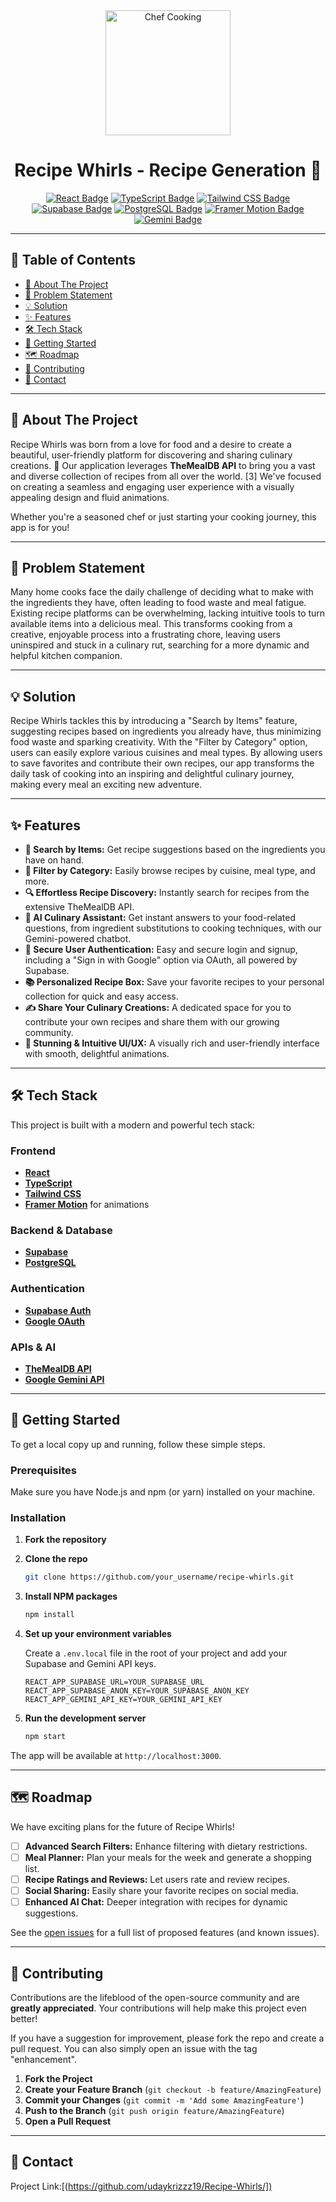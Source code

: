 <div align="center">
  <img src="https://upload.wikimedia.org/wikipedia/commons/a/a6/Foods_-_Idil_Keysan_-_Wikimedia_Giphy_stickers_2019.gif" alt="Chef Cooking" width="200"/>
  <h1><b>Recipe Whirls - Recipe Generation</b> 🍳</h1>
</div>

<div align="center">

[![React Badge](https://img.shields.io/badge/React-61DAFB?style=for-the-badge&logo=react&logoColor=black)](https://reactjs.org/)
[![TypeScript Badge](https://img.shields.io/badge/TypeScript-3178C6?style=for-the-badge&logo=typescript&logoColor=white)](https://www.typescriptlang.org/)
[![Tailwind CSS Badge](https://img.shields.io/badge/Tailwind_CSS-38B2AC?style=for-the-badge&logo=tailwind-css&logoColor=white)](https://tailwindcss.com/)
[![Supabase Badge](https://img.shields.io/badge/Supabase-3FCF8E?style=for-the-badge&logo=supabase&logoColor=white)](https://supabase.io/)
[![PostgreSQL Badge](https://img.shields.io/badge/PostgreSQL-336791?style=for-the-badge&logo=postgresql&logoColor=white)](https://www.postgresql.org/)
[![Framer Motion Badge](https://img.shields.io/badge/Framer_Motion-0055FF?style=for-the-badge&logo=framer&logoColor=white)](https://www.framer.com/motion/)
[![Gemini Badge](https://img.shields.io/badge/Gemini-4285F4?style=for-the-badge&logo=google-gemini&logoColor=white)](https://gemini.google.com/)

</div>

---

## 📖 Table of Contents

*   <a href="#-about-the-project">🧐 About The Project</a>
*   <a href="#-problem-statement">🎯 Problem Statement</a>
*   <a href="#-solution">💡 Solution</a>
*   <a href="#-features">✨ Features</a>
*   <a href="#️-tech-stack">🛠️ Tech Stack</a>
*   <a href="#-getting-started">🚀 Getting Started</a>
*   <a href="#️-roadmap">🗺️ Roadmap</a>
*   <a href="#-contributing">🤝 Contributing</a>
*   <a href="#-contact">📧 Contact</a>

---

## 🧐 About The Project

Recipe Whirls was born from a love for food and a desire to create a beautiful, user-friendly platform for discovering and sharing culinary creations. 🍲 Our application leverages **TheMealDB API** to bring you a vast and diverse collection of recipes from all over the world. [3] We've focused on creating a seamless and engaging user experience with a visually appealing design and fluid animations.

Whether you're a seasoned chef or just starting your cooking journey, this app is for you!

---

## 🎯 Problem Statement

Many home cooks face the daily challenge of deciding what to make with the ingredients they have, often leading to food waste and meal fatigue. Existing recipe platforms can be overwhelming, lacking intuitive tools to turn available items into a delicious meal. This transforms cooking from a creative, enjoyable process into a frustrating chore, leaving users uninspired and stuck in a culinary rut, searching for a more dynamic and helpful kitchen companion.

---

## 💡 Solution

Recipe Whirls tackles this by introducing a "Search by Items" feature, suggesting recipes based on ingredients you already have, thus minimizing food waste and sparking creativity. With the "Filter by Category" option, users can easily explore various cuisines and meal types. By allowing users to save favorites and contribute their own recipes, our app transforms the daily task of cooking into an inspiring and delightful culinary journey, making every meal an exciting new adventure.

---

## ✨ Features

*   **🥑 Search by Items:** Get recipe suggestions based on the ingredients you have on hand.
*   **📂 Filter by Category:** Easily browse recipes by cuisine, meal type, and more.
*   **🔍 Effortless Recipe Discovery:** Instantly search for recipes from the extensive TheMealDB API.
*   **🤖 AI Culinary Assistant:** Get instant answers to your food-related questions, from ingredient substitutions to cooking techniques, with our Gemini-powered chatbot.
*   **🔐 Secure User Authentication:** Easy and secure login and signup, including a "Sign in with Google" option via OAuth, all powered by Supabase.
*   **📚 Personalized Recipe Box:** Save your favorite recipes to your personal collection for quick and easy access.
*   **✍️ Share Your Culinary Creations:** A dedicated space for you to contribute your own recipes and share them with our growing community.
*   **🎨 Stunning & Intuitive UI/UX:** A visually rich and user-friendly interface with smooth, delightful animations.

---

## 🛠️ Tech Stack

This project is built with a modern and powerful tech stack:

### Frontend
*   **[React](https://reactjs.org/)**
*   **[TypeScript](https://www.typescriptlang.org/)**
*   **[Tailwind CSS](https://tailwindcss.com/)**
*   **[Framer Motion](https://www.framer.com/motion/)** for animations

### Backend & Database
*   **[Supabase](https://supabase.io/)**
*   **[PostgreSQL](https://www.postgresql.org/)**

### Authentication
*   **[Supabase Auth](https://supabase.com/docs/guides/auth)**
*   **[Google OAuth](https://developers.google.com/identity/protocols/oauth2)**

### APIs & AI
*   **[TheMealDB API](https://www.themealdb.com/api.php)**
*   **[Google Gemini API](https://ai.google.dev/)**

---

## 🚀 Getting Started

To get a local copy up and running, follow these simple steps.

### Prerequisites

Make sure you have Node.js and npm (or yarn) installed on your machine.

### Installation

1.  **Fork the repository**
2.  **Clone the repo**
    ```sh
    git clone https://github.com/your_username/recipe-whirls.git
    ```
3.  **Install NPM packages**
    ```sh
    npm install
    ```
4.  **Set up your environment variables**

    Create a `.env.local` file in the root of your project and add your Supabase and Gemini API keys.

    ```
    REACT_APP_SUPABASE_URL=YOUR_SUPABASE_URL
    REACT_APP_SUPABASE_ANON_KEY=YOUR_SUPABASE_ANON_KEY
    REACT_APP_GEMINI_API_KEY=YOUR_GEMINI_API_KEY
    ```

5.  **Run the development server**
    ```sh
    npm start
    ```

The app will be available at `http://localhost:3000`.

---

## 🗺️ Roadmap

We have exciting plans for the future of Recipe Whirls!

*   [ ] **Advanced Search Filters:** Enhance filtering with dietary restrictions.
*   [ ] **Meal Planner:** Plan your meals for the week and generate a shopping list.
*   [ ] **Recipe Ratings and Reviews:** Let users rate and review recipes.
*   [ ] **Social Sharing:** Easily share your favorite recipes on social media.
*   [ ] **Enhanced AI Chat:** Deeper integration with recipes for dynamic suggestions.

See the [open issues](https://github.com/your_username/recipe-whirls/issues) for a full list of proposed features (and known issues).

---

## 🤝 Contributing

Contributions are the lifeblood of the open-source community and are **greatly appreciated**. Your contributions will help make this project even better!

If you have a suggestion for improvement, please fork the repo and create a pull request. You can also simply open an issue with the tag "enhancement".

1.  **Fork the Project**
2.  **Create your Feature Branch** (`git checkout -b feature/AmazingFeature`)
3.  **Commit your Changes** (`git commit -m 'Add some AmazingFeature'`)
4.  **Push to the Branch** (`git push origin feature/AmazingFeature`)
5.  **Open a Pull Request**

---

## 📧 Contact

Project Link:[([https://github.com/udaykrizzz19/Recipe-Whirls/])](https://github.com/udaykrizzz19/Recipe-Whirls/edit/main/README.md)

